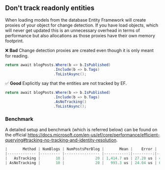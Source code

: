## Don't track readonly entities
When loading models from the database Entity Framework will create proxies of your object for change detection. If you have load objects, which will never get updated this is an unnecessary overhead in terms of performance but also allocations as those proxies have their own memory footprint.

❌ **Bad** Change detection proxies are created even though it is only meant for reading.
```csharp
return await blogPosts.Where(b => b.IsPublished)
                      .Include(b => b.Tags)
                      .ToListAsync();
```

✅ **Good** Explicitly say that the entities are not tracked by EF.
```csharp
return await blogPosts.Where(b => b.IsPublished)
                      .Include(b => b.Tags)
                      .AsNoTracking()
                      .ToListAsync();
```

### Benchmark
A detailed setup and benchmark (which is referred below) can be found on the official https://docs.microsoft.com/en-us/ef/core/performance/efficient-querying#tracking-no-tracking-and-identity-resolution.

```csharp
|       Method | NumBlogs | NumPostsPerBlog |       Mean |    Error |   StdDev |     Median | Ratio | RatioSD |   Gen 0 |   Gen 1 | Gen 2 | Allocated |
|------------- |--------- |---------------- |-----------:|---------:|---------:|-----------:|------:|--------:|--------:|--------:|------:|----------:|
|   AsTracking |       10 |              20 | 1,414.7 us | 27.20 us | 45.44 us | 1,405.5 us |  1.00 |    0.00 | 60.5469 | 13.6719 |     - | 380.11 KB |
| AsNoTracking |       10 |              20 |   993.3 us | 24.04 us | 65.40 us |   966.2 us |  0.71 |    0.05 | 37.1094 |  6.8359 |     - | 232.89 KB |

```